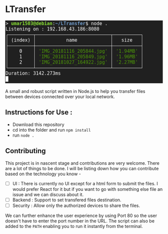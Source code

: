 # LTransfer

![Screenshot](image.png)

A small and robust script written in Node.js to help you transfer files between devices connected over your local network.

## Instructions for Use :
- Download this repository
- cd into the folder and run `npm install`
- run `node .`

## Contributing
This project is in nascent stage and contributions are very welcome. There are a lot of things to be done. I will be listing down how you can contribute based on the technology you know -

- [ ] UI : There is currently no UI except for a html form to submit the files. I would prefer React for it but if you want to go with something else file an issue and we can discuss about it.
- [ ] Backend : Support to set transfered files destination.
- [ ] Security : Allow only the authorized devices to share the files.

We can further enhance the user experience by using Port 80 so the user doesn't have to enter the port number in the URL. The script can also be added to the `PATH` enabling you to run it instantly from the terminal.

